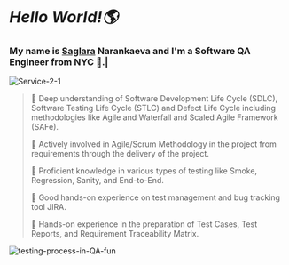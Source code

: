  # ***Hello World!🌎***
### My name is <a href="https://www.linkedin.com/in/saglara-narankaeva/" rel="nofollow">Saglara</a> Narankaeva and  I'm a Software QA Engineer from NYC 🍎.|             

![Service-2-1](https://user-images.githubusercontent.com/126361556/226463442-1601e3ca-2ef9-4a3f-9c39-34cb8e52d7e1.svg)              



> 📌 Deep understanding of Software Development Life Cycle (SDLC), Software Testing Life Cycle (STLC) and Defect Life Cycle including methodologies like Agile and Waterfall and Scaled Agile Framework (SAFe).
> 
> 📌 Actively involved in Agile/Scrum Methodology in the project from requirements through the delivery of the project.
> 
> 📌 Proficient knowledge in various types of testing like Smoke, Regression, Sanity, and End-to-End.
> 
> 📌 Good hands-on experience on test management and bug tracking tool JIRA.
> 
> 📌 Hands-on experience in the preparation of Test Cases, Test Reports, and Requirement Traceability Matrix.


![testing-process-in-QA-fun](https://user-images.githubusercontent.com/126361556/226462501-c2945d40-4a77-4888-808b-209abefbebe2.gif)


